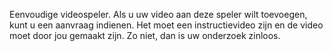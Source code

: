 Eenvoudige videospeler.
Als u uw video aan deze speler wilt toevoegen, kunt u een aanvraag indienen.
Het moet een instructievideo zijn en de video moet door jou gemaakt zijn.
Zo niet, dan is uw onderzoek zinloos.
